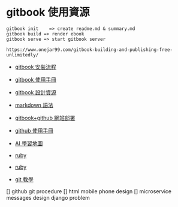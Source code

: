 # gitbook 使用資源

```
gitbook init    => create readme.md & summary.md
gitbook build => render ebook
gitbook serve => start gitbook server

```
```
https://www.onejar99.com/gitbook-building-and-publishing-free-unlimitedly/

```
* [gitbook 安裝流程](https://www.itread01.com/content/1548646593.html)
* [gitbook 使用手冊](https://wastemobile.gitbooks.io/gitbook-chinese/content/book/gitbook-cli.html)
* [gitbook 設計資源](https://www.twblogs.net/a/5d1e10f4bd9eee1e5c835577)
* [markdown 語法](https://www.itread01.com/p/644558.html)
* [gitbook+github 網站部署](https://www.onejar99.com/gitbook-building-and-publishing-free-unlimitedly/)
* [github 使用手冊](https://www.onejar99.com/gitbook-building-and-publishing-free-unlimitedly/)
* [AI 學習地圖](https://i.am.ai/roadmap/#note)

* [ruby](https://ihower.tw/rails/ruby.html)
* [ruby](https://ihower.tw/rails/ruby.html)

* [git 教學](https://git-scm.com/book/zh/v2/%E8%B5%B7%E6%AD%A5-%E5%85%B3%E4%BA%8E%E7%89%88%E6%9C%AC%E6%8E%A7%E5%88%B6)

[] github git procedure
[] html mobile phone design
[] microservice messages design django problem


